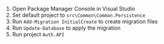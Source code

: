 
1. Open Package Manager Console in Visual Studio
2. Set default project to `src\Common\Common.Persistence`
3. Run `Add-Migration InitialCreate` to create migration files
4. Run `Update-Database` to apply the migration
5. Run project `Auth.API`